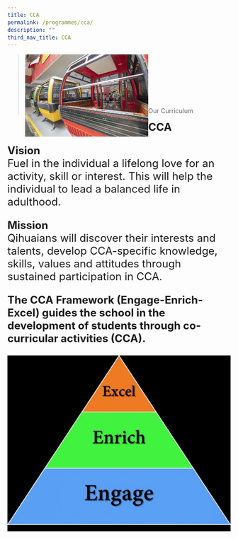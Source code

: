 ```yaml
---
title: CCA
permalink: /programmes/cca/
description: ""
third_nav_title: CCA
---
```

><img src="images/Curriculum/CCA/Picture-4-min.jpg"  
     style="width:60%"
			align="left"><br><br><br><br><br><br><br>
>Our Curriculum


**<font size=5>CCA<font>**
	

**Vision**  
Fuel in the individual a lifelong love for an activity, skill or interest. This will help the individual to lead a balanced life in adulthood.

**Mission**  
Qihuaians will discover their interests and talents, develop CCA-specific knowledge, skills, values and attitudes through sustained participation in CCA.

**The CCA Framework (Engage-Enrich-Excel) guides the school in the development of students through co-curricular activities (CCA).**

![](/images/Curriculum/CCA/3E-for-CCA-600x473.jpg)